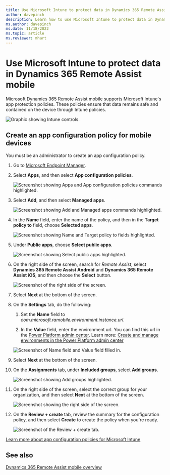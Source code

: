 ```yaml
---
title: Use Microsoft Intune to protect data in Dynamics 365 Remote Assist mobile
author: davepinch
description: Learn how to use Microsoft Intune to protect data in Dynamics 365 Remote Assist mobile by creating an app configuration policy for mobile devices.
ms.author: davepinch
ms.date: 11/18/2022
ms.topic: article
ms.reviewer: mhart
---
```


# Use Microsoft Intune to protect data in Dynamics 365 Remote Assist mobile

Microsoft Dynamics 365 Remote Assist mobile supports Microsoft Intune's app protection policies. These policies ensure that data remains safe and contained on the device through Intune policies.  

![Graphic showing Intune controls.](./media/RAM_IntuneControls.png)

## Create an app configuration policy for mobile devices

You must be an administrator to create an app configuration policy.

1. Go to [Microsoft Endpoint Manager](https://endpoint.microsoft.com/).

1. Select **Apps**, and then select **App configuration policies**.

    ![Screenshot showing Apps and App configuration policies commands highlighted.](./media/intune-1.jpg)

1. Select **Add**, and then select **Managed apps**.

    ![Screenshot showing Add and Managed apps commands highlighted.](./media/intune-2.jpg)

1. In the **Name** field, enter the name of the policy, and then in the **Target policy to** field, choose **Selected apps**.  

    ![Screenshot showing Name and Target policy to fields highlighted.](./media/intune-3.jpg) 

1. Under **Public apps**, choose **Select public apps**.

    ![Screenshot showing Select public apps highlighted.](./media/intune-4.jpg)

1. On the right side of the screen, search for *Remote Assist*, select **Dynamics 365 Remote Assist Android** and **Dynamics 365 Remote Assist iOS**, and then choose the **Select** button.

    ![Screenshot of the right side of the screen.](./media/intune-5.jpg)

1. Select **Next** at the bottom of the screen.

1. On the **Settings** tab, do the following:

    1. Set the **Name** field to *com.microsoft.ramobile.environment.instance.url*.

    2. In the **Value** field, enter the environment url. You can find this url in the [Power Platform admin center](https://admin.powerplatform.microsoft.com). Learn more: [Create and manage environments in the Power Platform admin center](/power-platform/admin/create-environment)

    ![Screenshot of Name field and Value field filled in.](./media/intune-6.jpg)

1. Select **Next** at the bottom of the screen.

1. On the **Assignments** tab, under **Included groups**, select **Add groups**.

   ![Screenshot showing Add groups highlighted.](./media/intune-7.jpg)

1. On the right side of the screen, select the correct group for your organization, and then select **Next** at the bottom of the screen.

   ![Screenshot showing the right side of the screen.](media/intune-8.jpg)

1. On the **Review + create** tab, review the summary for the configuration policy, and then select **Create** to create the policy when you're ready.

   ![Screenshot of the Review + create tab.](./media/intune-9.jpg)

[Learn more about app configuration policies for Microsoft Intune](/mem/intune/apps/app-configuration-policies-overview)

## See also

[Dynamics 365 Remote Assist mobile overview](remote-assist-mobile-overview.md)
